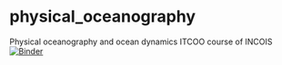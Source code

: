 # physical_oceanography
Physical oceanography and ocean dynamics ITCOO course of INCOIS 
[![Binder](https://mybinder.org/badge_logo.svg)](https://mybinder.org/v2/gh/Rohithocean/physical_oceanography/blob/main/Sample_script.ipynb)
